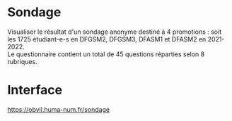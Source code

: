 # Sondage

Visualiser le résultat d'un sondage anonyme destiné à 4 promotions : soit les 1725 étudiant-e-s en DFGSM2, DFGSM3, DFASM1 et DFASM2 en 2021-2022.<br>
Le questionnaire contient un total de 45 questions réparties selon 8 rubriques.

# Interface
https://obvil.huma-num.fr/sondage

